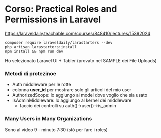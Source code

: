 # Corso: Practical Roles and Permissions in Laravel
https://laraveldaily.teachable.com/courses/848410/lectures/15392024

    composer require laraveldaily/larastarters --dev
    php artisan larastarters:install
    npm install && npm run dev

Ho selezionato Laravel UI + Tabler (provato nel SAMPLE dei File Uploads)

### Metodi di protezinoe
- Auth middleware per le rotte
- colonna **user_id** per mostrare solo gli articoli del mio user
- AuthorizedScope: lo aggiungo ai model dove voglio che sia usato
- IsAdminMiddleware: lo aggiungo al kernel dei middleware
    - faccio dei controlli su auth()->user()->is_admin

### Many Users in Many Organizations
Sono al video 9 - minuto 7:30 (stò per fare i roles)



